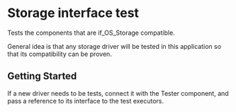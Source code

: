 # Storage interface test

Tests the components that are if_OS_Storage compatible.

General idea is that any storage driver will be tested in this application so
that its compatibility can be proven.

## Getting Started

If a new driver needs to be tests, connect it with the Tester component, and
pass a reference to its interface to the test executors.

